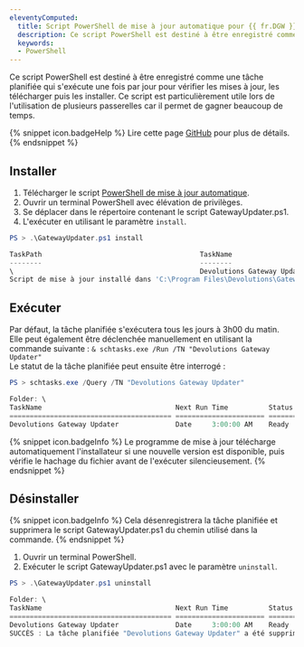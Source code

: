 ```yaml
---
eleventyComputed:
  title: Script PowerShell de mise à jour automatique pour {{ fr.DGW }}
  description: Ce script PowerShell est destiné à être enregistré comme une tâche planifiée qui s'exécute une fois par jour pour vérifier les mises à jour, les télécharger puis les installer.
  keywords:
  - PowerShell
---
```

Ce script PowerShell est destiné à être enregistré comme une tâche planifiée qui s'exécute une fois par jour pour vérifier les mises à jour, les télécharger puis les installer. Ce script est particulièrement utile lors de l'utilisation de plusieurs passerelles car il permet de gagner beaucoup de temps.

{% snippet icon.badgeHelp %}
Lire cette page [GitHub](https://github.com/Devolutions/devolutions-gateway/blob/master/tools/updater/README.md) pour plus de détails.
{% endsnippet %}  

## Installer
1. Télécharger le script [PowerShell de mise à jour automatique](https://github.com/Devolutions/devolutions-gateway/blob/master/tools/updater/GatewayUpdater.ps1).
1. Ouvrir un terminal PowerShell avec élévation de privilèges.
1. Se déplacer dans le répertoire contenant le script GatewayUpdater.ps1.
1. L'exécuter en utilisant le paramètre `install`.

```powershell
PS > .\GatewayUpdater.ps1 install

TaskPath                                       TaskName                          State
--------                                       --------                          -----
\                                              Devolutions Gateway Updater       Ready
Script de mise à jour installé dans 'C:\Program Files\Devolutions\Gateway Updater\GatewayUpdater.ps1' et enregistré comme tâche planifiée 'Devolutions Gateway Updater'
```

## Exécuter
Par défaut, la tâche planifiée s'exécutera tous les jours à 3h00 du matin. Elle peut également être déclenchée manuellement en utilisant la commande suivante : `& schtasks.exe /Run /TN "Devolutions Gateway Updater"`  
Le statut de la tâche planifiée peut ensuite être interrogé :  

```powershell
PS > schtasks.exe /Query /TN "Devolutions Gateway Updater"

Folder: \
TaskName                                 Next Run Time          Status
======================================== ====================== ===============
Devolutions Gateway Updater              Date     3:00:00 AM    Ready
```

{% snippet icon.badgeInfo %}
Le programme de mise à jour télécharge automatiquement l'installateur si une nouvelle version est disponible, puis vérifie le hachage du fichier avant de l'exécuter silencieusement.
{% endsnippet %}  

## Désinstaller
{% snippet icon.badgeInfo %}
Cela désenregistrera la tâche planifiée et supprimera le script GatewayUpdater.ps1 du chemin utilisé dans la commande.
{% endsnippet %}  

1. Ouvrir un terminal PowerShell.
1. Exécuter le script GatewayUpdater.ps1 avec le paramètre `uninstall`.

```powershell
PS > .\GatewayUpdater.ps1 uninstall

Folder: \
TaskName                                 Next Run Time          Status
======================================== ====================== ===============
Devolutions Gateway Updater              Date     3:00:00 AM    Ready
SUCCÈS : La tâche planifiée "Devolutions Gateway Updater" a été supprimée avec succès.
```
